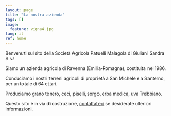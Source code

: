 ```yaml
---
layout: page
title: "La nostra azienda"
tags: []
image:
  feature: vigna4.jpg
lang: it
ref: home
---
```


Benvenuti sul sito della Società Agricola Patuelli Malagola di Giuliani Sandra S.s.!   

Siamo un azienda agricola di Ravenna (Emilia-Romagna), costituita nel 1986.   

Conduciamo i nostri terreni agricoli di proprietà a San Michele e a Santerno, per un totale di 64 ettari.

Produciamo grano tenero, ceci, piselli, sorgo, erba medica, uva Trebbiano.


Questo sito è in via di costruzione, [contattateci](/contatti/) se desiderate ulteriori informazioni.   
